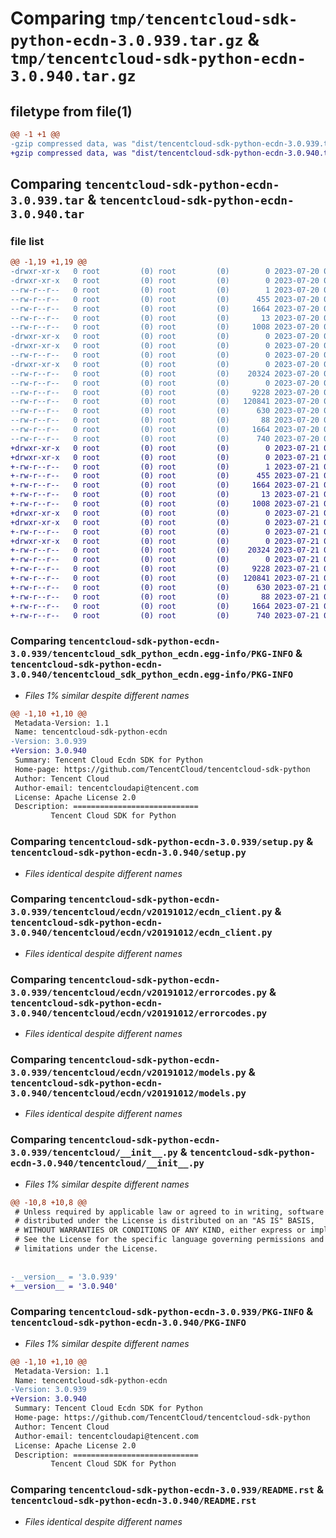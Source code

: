 # Comparing `tmp/tencentcloud-sdk-python-ecdn-3.0.939.tar.gz` & `tmp/tencentcloud-sdk-python-ecdn-3.0.940.tar.gz`

## filetype from file(1)

```diff
@@ -1 +1 @@
-gzip compressed data, was "dist/tencentcloud-sdk-python-ecdn-3.0.939.tar", last modified: Thu Jul 20 00:23:29 2023, max compression
+gzip compressed data, was "dist/tencentcloud-sdk-python-ecdn-3.0.940.tar", last modified: Fri Jul 21 00:28:29 2023, max compression
```

## Comparing `tencentcloud-sdk-python-ecdn-3.0.939.tar` & `tencentcloud-sdk-python-ecdn-3.0.940.tar`

### file list

```diff
@@ -1,19 +1,19 @@
-drwxr-xr-x   0 root         (0) root         (0)        0 2023-07-20 00:23:29.000000 tencentcloud-sdk-python-ecdn-3.0.939/
-drwxr-xr-x   0 root         (0) root         (0)        0 2023-07-20 00:23:29.000000 tencentcloud-sdk-python-ecdn-3.0.939/tencentcloud_sdk_python_ecdn.egg-info/
--rw-r--r--   0 root         (0) root         (0)        1 2023-07-20 00:23:29.000000 tencentcloud-sdk-python-ecdn-3.0.939/tencentcloud_sdk_python_ecdn.egg-info/dependency_links.txt
--rw-r--r--   0 root         (0) root         (0)      455 2023-07-20 00:23:29.000000 tencentcloud-sdk-python-ecdn-3.0.939/tencentcloud_sdk_python_ecdn.egg-info/SOURCES.txt
--rw-r--r--   0 root         (0) root         (0)     1664 2023-07-20 00:23:29.000000 tencentcloud-sdk-python-ecdn-3.0.939/tencentcloud_sdk_python_ecdn.egg-info/PKG-INFO
--rw-r--r--   0 root         (0) root         (0)       13 2023-07-20 00:23:29.000000 tencentcloud-sdk-python-ecdn-3.0.939/tencentcloud_sdk_python_ecdn.egg-info/top_level.txt
--rw-r--r--   0 root         (0) root         (0)     1008 2023-07-20 00:23:29.000000 tencentcloud-sdk-python-ecdn-3.0.939/setup.py
-drwxr-xr-x   0 root         (0) root         (0)        0 2023-07-20 00:23:29.000000 tencentcloud-sdk-python-ecdn-3.0.939/tencentcloud/
-drwxr-xr-x   0 root         (0) root         (0)        0 2023-07-20 00:23:29.000000 tencentcloud-sdk-python-ecdn-3.0.939/tencentcloud/ecdn/
--rw-r--r--   0 root         (0) root         (0)        0 2023-07-20 00:23:29.000000 tencentcloud-sdk-python-ecdn-3.0.939/tencentcloud/ecdn/__init__.py
-drwxr-xr-x   0 root         (0) root         (0)        0 2023-07-20 00:23:29.000000 tencentcloud-sdk-python-ecdn-3.0.939/tencentcloud/ecdn/v20191012/
--rw-r--r--   0 root         (0) root         (0)    20324 2023-07-20 00:23:29.000000 tencentcloud-sdk-python-ecdn-3.0.939/tencentcloud/ecdn/v20191012/ecdn_client.py
--rw-r--r--   0 root         (0) root         (0)        0 2023-07-20 00:23:29.000000 tencentcloud-sdk-python-ecdn-3.0.939/tencentcloud/ecdn/v20191012/__init__.py
--rw-r--r--   0 root         (0) root         (0)     9228 2023-07-20 00:23:29.000000 tencentcloud-sdk-python-ecdn-3.0.939/tencentcloud/ecdn/v20191012/errorcodes.py
--rw-r--r--   0 root         (0) root         (0)   120841 2023-07-20 00:23:29.000000 tencentcloud-sdk-python-ecdn-3.0.939/tencentcloud/ecdn/v20191012/models.py
--rw-r--r--   0 root         (0) root         (0)      630 2023-07-20 00:23:29.000000 tencentcloud-sdk-python-ecdn-3.0.939/tencentcloud/__init__.py
--rw-r--r--   0 root         (0) root         (0)       88 2023-07-20 00:23:29.000000 tencentcloud-sdk-python-ecdn-3.0.939/setup.cfg
--rw-r--r--   0 root         (0) root         (0)     1664 2023-07-20 00:23:29.000000 tencentcloud-sdk-python-ecdn-3.0.939/PKG-INFO
--rw-r--r--   0 root         (0) root         (0)      740 2023-07-20 00:23:29.000000 tencentcloud-sdk-python-ecdn-3.0.939/README.rst
+drwxr-xr-x   0 root         (0) root         (0)        0 2023-07-21 00:28:29.000000 tencentcloud-sdk-python-ecdn-3.0.940/
+drwxr-xr-x   0 root         (0) root         (0)        0 2023-07-21 00:28:29.000000 tencentcloud-sdk-python-ecdn-3.0.940/tencentcloud_sdk_python_ecdn.egg-info/
+-rw-r--r--   0 root         (0) root         (0)        1 2023-07-21 00:28:29.000000 tencentcloud-sdk-python-ecdn-3.0.940/tencentcloud_sdk_python_ecdn.egg-info/dependency_links.txt
+-rw-r--r--   0 root         (0) root         (0)      455 2023-07-21 00:28:29.000000 tencentcloud-sdk-python-ecdn-3.0.940/tencentcloud_sdk_python_ecdn.egg-info/SOURCES.txt
+-rw-r--r--   0 root         (0) root         (0)     1664 2023-07-21 00:28:29.000000 tencentcloud-sdk-python-ecdn-3.0.940/tencentcloud_sdk_python_ecdn.egg-info/PKG-INFO
+-rw-r--r--   0 root         (0) root         (0)       13 2023-07-21 00:28:29.000000 tencentcloud-sdk-python-ecdn-3.0.940/tencentcloud_sdk_python_ecdn.egg-info/top_level.txt
+-rw-r--r--   0 root         (0) root         (0)     1008 2023-07-21 00:28:29.000000 tencentcloud-sdk-python-ecdn-3.0.940/setup.py
+drwxr-xr-x   0 root         (0) root         (0)        0 2023-07-21 00:28:29.000000 tencentcloud-sdk-python-ecdn-3.0.940/tencentcloud/
+drwxr-xr-x   0 root         (0) root         (0)        0 2023-07-21 00:28:29.000000 tencentcloud-sdk-python-ecdn-3.0.940/tencentcloud/ecdn/
+-rw-r--r--   0 root         (0) root         (0)        0 2023-07-21 00:28:29.000000 tencentcloud-sdk-python-ecdn-3.0.940/tencentcloud/ecdn/__init__.py
+drwxr-xr-x   0 root         (0) root         (0)        0 2023-07-21 00:28:29.000000 tencentcloud-sdk-python-ecdn-3.0.940/tencentcloud/ecdn/v20191012/
+-rw-r--r--   0 root         (0) root         (0)    20324 2023-07-21 00:28:29.000000 tencentcloud-sdk-python-ecdn-3.0.940/tencentcloud/ecdn/v20191012/ecdn_client.py
+-rw-r--r--   0 root         (0) root         (0)        0 2023-07-21 00:28:29.000000 tencentcloud-sdk-python-ecdn-3.0.940/tencentcloud/ecdn/v20191012/__init__.py
+-rw-r--r--   0 root         (0) root         (0)     9228 2023-07-21 00:28:29.000000 tencentcloud-sdk-python-ecdn-3.0.940/tencentcloud/ecdn/v20191012/errorcodes.py
+-rw-r--r--   0 root         (0) root         (0)   120841 2023-07-21 00:28:29.000000 tencentcloud-sdk-python-ecdn-3.0.940/tencentcloud/ecdn/v20191012/models.py
+-rw-r--r--   0 root         (0) root         (0)      630 2023-07-21 00:28:29.000000 tencentcloud-sdk-python-ecdn-3.0.940/tencentcloud/__init__.py
+-rw-r--r--   0 root         (0) root         (0)       88 2023-07-21 00:28:29.000000 tencentcloud-sdk-python-ecdn-3.0.940/setup.cfg
+-rw-r--r--   0 root         (0) root         (0)     1664 2023-07-21 00:28:29.000000 tencentcloud-sdk-python-ecdn-3.0.940/PKG-INFO
+-rw-r--r--   0 root         (0) root         (0)      740 2023-07-21 00:28:29.000000 tencentcloud-sdk-python-ecdn-3.0.940/README.rst
```

### Comparing `tencentcloud-sdk-python-ecdn-3.0.939/tencentcloud_sdk_python_ecdn.egg-info/PKG-INFO` & `tencentcloud-sdk-python-ecdn-3.0.940/tencentcloud_sdk_python_ecdn.egg-info/PKG-INFO`

 * *Files 1% similar despite different names*

```diff
@@ -1,10 +1,10 @@
 Metadata-Version: 1.1
 Name: tencentcloud-sdk-python-ecdn
-Version: 3.0.939
+Version: 3.0.940
 Summary: Tencent Cloud Ecdn SDK for Python
 Home-page: https://github.com/TencentCloud/tencentcloud-sdk-python
 Author: Tencent Cloud
 Author-email: tencentcloudapi@tencent.com
 License: Apache License 2.0
 Description: ============================
         Tencent Cloud SDK for Python
```

### Comparing `tencentcloud-sdk-python-ecdn-3.0.939/setup.py` & `tencentcloud-sdk-python-ecdn-3.0.940/setup.py`

 * *Files identical despite different names*

### Comparing `tencentcloud-sdk-python-ecdn-3.0.939/tencentcloud/ecdn/v20191012/ecdn_client.py` & `tencentcloud-sdk-python-ecdn-3.0.940/tencentcloud/ecdn/v20191012/ecdn_client.py`

 * *Files identical despite different names*

### Comparing `tencentcloud-sdk-python-ecdn-3.0.939/tencentcloud/ecdn/v20191012/errorcodes.py` & `tencentcloud-sdk-python-ecdn-3.0.940/tencentcloud/ecdn/v20191012/errorcodes.py`

 * *Files identical despite different names*

### Comparing `tencentcloud-sdk-python-ecdn-3.0.939/tencentcloud/ecdn/v20191012/models.py` & `tencentcloud-sdk-python-ecdn-3.0.940/tencentcloud/ecdn/v20191012/models.py`

 * *Files identical despite different names*

### Comparing `tencentcloud-sdk-python-ecdn-3.0.939/tencentcloud/__init__.py` & `tencentcloud-sdk-python-ecdn-3.0.940/tencentcloud/__init__.py`

 * *Files 1% similar despite different names*

```diff
@@ -10,8 +10,8 @@
 # Unless required by applicable law or agreed to in writing, software
 # distributed under the License is distributed on an "AS IS" BASIS,
 # WITHOUT WARRANTIES OR CONDITIONS OF ANY KIND, either express or implied.
 # See the License for the specific language governing permissions and
 # limitations under the License.
 
 
-__version__ = '3.0.939'
+__version__ = '3.0.940'
```

### Comparing `tencentcloud-sdk-python-ecdn-3.0.939/PKG-INFO` & `tencentcloud-sdk-python-ecdn-3.0.940/PKG-INFO`

 * *Files 1% similar despite different names*

```diff
@@ -1,10 +1,10 @@
 Metadata-Version: 1.1
 Name: tencentcloud-sdk-python-ecdn
-Version: 3.0.939
+Version: 3.0.940
 Summary: Tencent Cloud Ecdn SDK for Python
 Home-page: https://github.com/TencentCloud/tencentcloud-sdk-python
 Author: Tencent Cloud
 Author-email: tencentcloudapi@tencent.com
 License: Apache License 2.0
 Description: ============================
         Tencent Cloud SDK for Python
```

### Comparing `tencentcloud-sdk-python-ecdn-3.0.939/README.rst` & `tencentcloud-sdk-python-ecdn-3.0.940/README.rst`

 * *Files identical despite different names*

